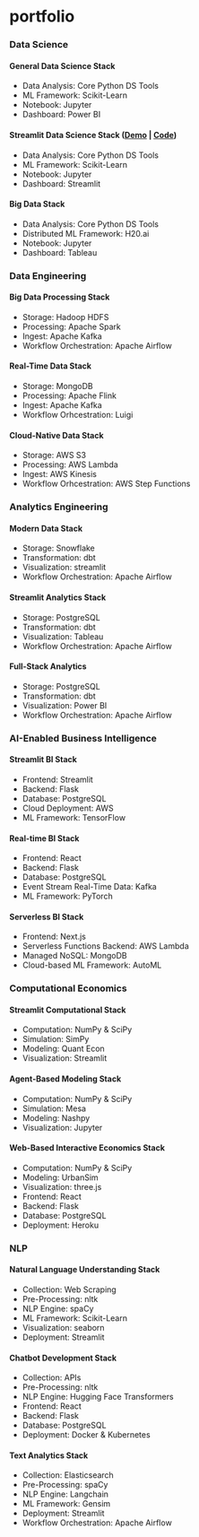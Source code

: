 # portfolio

### Data Science
#### General Data Science Stack 
- Data Analysis: Core Python DS Tools
- ML Framework: Scikit-Learn
- Notebook: Jupyter
- Dashboard: Power BI
#### Streamlit Data Science Stack ([Demo](https://fast-food-tracker.streamlit.app/)  | [Code](https://github.com/pintoza/fast_food_nutrition_tracker))
- Data Analysis: Core Python DS Tools
- ML Framework: Scikit-Learn
- Notebook: Jupyter
- Dashboard: Streamlit
#### Big Data Stack
- Data Analysis: Core Python DS Tools
- Distributed ML Framework: H20.ai 
- Notebook: Jupyter
- Dashboard: Tableau

### Data Engineering
#### Big Data Processing Stack
- Storage: Hadoop HDFS
- Processing: Apache Spark
- Ingest: Apache Kafka
- Workflow Orchestration: Apache Airflow
#### Real-Time Data Stack
- Storage: MongoDB
- Processing: Apache Flink
- Ingest: Apache Kafka
- Workflow Orhcestration: Luigi
#### Cloud-Native Data Stack
- Storage: AWS S3
- Processing: AWS Lambda
- Ingest: AWS Kinesis
- Workflow Orhcestration: AWS Step Functions 

### Analytics Engineering
#### Modern Data Stack
- Storage: Snowflake
- Transformation: dbt
- Visualization: streamlit
- Workflow Orchestration: Apache Airflow
#### Streamlit Analytics Stack
- Storage: PostgreSQL
- Transformation: dbt
- Visualization: Tableau
- Workflow Orchestration: Apache Airflow
#### Full-Stack Analytics
- Storage: PostgreSQL
- Transformation: dbt
- Visualization: Power BI
- Workflow Orchestration: Apache Airflow

### AI-Enabled Business Intelligence
#### Streamlit BI Stack
- Frontend: Streamlit
- Backend: Flask
- Database: PostgreSQL
- Cloud Deployment: AWS
- ML Framework: TensorFlow
#### Real-time BI Stack
- Frontend: React
- Backend: Flask
- Database: PostgreSQL
- Event Stream Real-Time Data: Kafka
- ML Framework: PyTorch
#### Serverless BI Stack
- Frontend: Next.js
- Serverless Functions Backend: AWS Lambda
- Managed NoSQL: MongoDB
- Cloud-based ML Framework: AutoML
  
### Computational Economics
#### Streamlit Computational Stack
- Computation: NumPy & SciPy
- Simulation: SimPy
- Modeling: Quant Econ
- Visualization: Streamlit
#### Agent-Based Modeling Stack
- Computation: NumPy & SciPy
- Simulation: Mesa
- Modeling: Nashpy
- Visualization: Jupyter
#### Web-Based Interactive Economics Stack
- Computation: NumPy & SciPy
- Modeling: UrbanSim
- Visualization: three.js
- Frontend: React
- Backend: Flask
- Database: PostgreSQL
- Deployment: Heroku

### NLP
#### Natural Language Understanding Stack
- Collection: Web Scraping
- Pre-Processing: nltk
- NLP Engine: spaCy
- ML Framework: Scikit-Learn
- Visualization: seaborn
- Deployment: Streamlit
#### Chatbot Development Stack
- Collection: APIs
- Pre-Processing: nltk
- NLP Engine: Hugging Face Transformers
- Frontend: React
- Backend: Flask
- Database: PostgreSQL
- Deployment: Docker & Kubernetes
#### Text Analytics Stack
- Collection: Elasticsearch
- Pre-Processing: spaCy
- NLP Engine: Langchain
- ML Framework: Gensim
- Deployment: Streamlit
- Workflow Orchestration: Apache Airflow 
